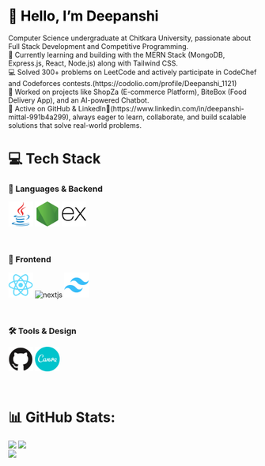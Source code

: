 <h1 style="color:black;">👋 <b>Hello, I’m Deepanshi</b></h1> Computer Science undergraduate at Chitkara University, passionate about Full Stack Development and Competitive Programming.<br />
🌱 Currently learning and building with the MERN Stack (MongoDB, Express.js, React, Node.js) along with Tailwind CSS.<br />
💻 Solved 300+ problems on LeetCode and actively participate in CodeChef and Codeforces contests.(https://codolio.com/profile/Deepanshi_1121)<br />
🚀 Worked on projects like ShopZa (E-commerce Platform), BiteBox (Food Delivery App), and an AI-powered Chatbot.<br />
🔗 Active on GitHub & LinkedIn💼(https://www.linkedin.com/in/deepanshi-mittal-991b4a299), always eager to learn, collaborate, and build scalable solutions that solve real-world problems.

# 💻 Tech Stack  
### 🚀 Languages & Backend  
<p align="left">  
  <img src="https://raw.githubusercontent.com/devicons/devicon/master/icons/java/java-original.svg" alt="java" width="50" height="50"/>  
  <img src="https://raw.githubusercontent.com/devicons/devicon/master/icons/nodejs/nodejs-original.svg" alt="nodejs" width="50" height="50"/>  
  <img src="https://raw.githubusercontent.com/devicons/devicon/master/icons/express/express-original.svg" alt="express" width="50" height="50"/>  
</p>  <br />

### 🎨 Frontend  
<p align="left">  
  <img src="https://raw.githubusercontent.com/devicons/devicon/master/icons/react/react-original.svg" alt="react" width="50" height="50"/>  
  <img src="https://cdn.worldvectorlogo.com/logos/nextjs-2.svg" alt="nextjs" width="50" height="50"/>  
  <img src="https://raw.githubusercontent.com/devicons/devicon/master/icons/tailwindcss/tailwindcss-plain.svg" alt="tailwind" width="50" height="50"/>  
</p>  <br />

### 🛠 Tools & Design  
<p align="left">  
  <img src="https://raw.githubusercontent.com/devicons/devicon/master/icons/github/github-original.svg" alt="github" width="50" height="50"/>  
  <img src="https://raw.githubusercontent.com/devicons/devicon/master/icons/canva/canva-original.svg" alt="canva" width="50" height="50"/>  
</p>  <br />


# 📊 GitHub Stats:
![](https://github-readme-stats.vercel.app/api?username=Deepanshimittal11&theme=dark&hide_border=false&include_all_commits=false&count_private=false)
![](https://github-readme-stats.vercel.app/api/top-langs/?username=Deepanshimittal11&theme=dark&hide_border=false&include_all_commits=false&count_private=false&layout=compact)<br/>
![](https://nirzak-streak-stats.vercel.app/?user=Deepanshimittal11&theme=dark&hide_border=false)<br/>
